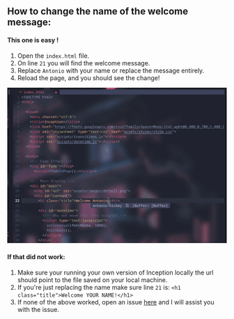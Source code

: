 ## How to change the name of the welcome message:
#### This one is easy !
1. Open the `index.html` file.
2. On line `21` you will find the welcome message.
3. Replace `Antonio` with your name or replace the message entirely.
4. Reload the page, and you should see the change!

<img src=https://github.com/antonio-hickey/Inception/blob/main/assets/images/Doc%20Gifs/editName.gif width="700"/>

#### If that did not work:
1. Make sure your running your own version of Inception locally
   the url should point to the file saved on your local machine.
2. If you're just replacing the name make sure line `21` is:
   `<h1 class="title">Welcome YOUR NAME!</h1>`
3. If none of the above worked, open an issue [here](https://github.com/antonio-hickey/Inception/issues/new)
   and I will assist you with the issue.

